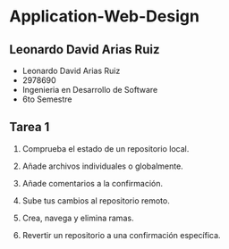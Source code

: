 # Application-Web-Design
## Leonardo David Arias Ruiz
* Leonardo David Arias Ruiz
* 2978690
* Ingenieria en Desarrollo de Software
* 6to Semestre

## Tarea 1
1. Comprueba el estado de un repositorio local.

2. Añade archivos individuales o globalmente.

3. Añade comentarios a la confirmación.

4. Sube tus cambios al repositorio remoto.

5. Crea, navega y elimina ramas.

6. Revertir un repositorio a una confirmación específica.
